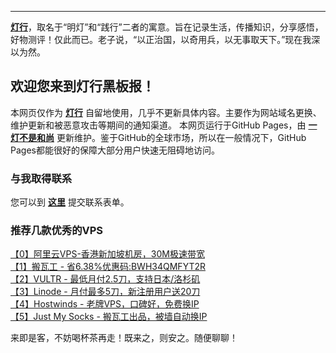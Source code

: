 ----------
[**灯行**](https://iyideng.com)，取名于“明灯”和“践行”二者的寓意。旨在记录生活，传播知识，分享感悟，好物测评！仅此而已。老子说，“以正治国，以奇用兵，以无事取天下。”现在我深以为然。

欢迎您来到灯行黑板报！
----------

本网页仅作为 [**灯行**](https://iyideng.com) 自留地使用，几乎不更新具体内容。主要作为网站域名更换、维护更新和被恶意攻击等期间的通知渠道。 本网页运行于GitHub Pages，由 [**一灯不是和尚**](https://iyideng.com) 更新维护。鉴于GitHub的全球市场，所以在一般情况下，GitHub Pages都能很好的保障大部分用户快速无阻碍地访问。

### 与我取得联系

您可以到 [**这里**](https://iyideng.com/about/contact) 提交联系表单。

### 推荐几款优秀的VPS

[【0】阿里云VPS-香港新加坡机房，30M极速带宽](https://iyideng.com/essay/vps/aliyun-simple-application-server-hongkong-singapore-vps.html)   
[【1】搬瓦工 - 省6.38%优惠码:BWH34QMFYT2R](https://iyideng.com/essay/vps/bandwagonhost-vps-register-buy-and-btpanel-lnmp-built-tutorial.html)   
[【2】VULTR - 最低月付2.5刀，支持日本/洛杉矶](https://goto.iyideng.com/Vultr4F)   
[【3】Linode - 月付最多5刀，新注册用户送20刀](https://iyideng.com/essay/vps/linode-vps.html)   
[【4】Hostwinds - 老牌VPS，口碑好，免费换IP](https://iyideng.com/essay/vps/hostwinds.html)   
[【5】Just My Socks - 搬瓦工出品，被墙自动换IP](https://iyideng.com/truth/cgfw/banwagonhost-just-my-socks-website-buy-ss.html)  

来即是客，不妨喝杯茶再走！既来之，则安之。随便聊聊！
